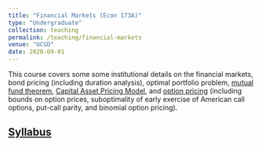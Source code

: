 ```yaml
---
title: "Financial Markets (Econ 173A)"
type: "Undergraduate"
collection: teaching
permalink: /teaching/financial-markets
venue: "UCSD"
date: 2020-09-01
---
```


This course covers some some institutional details on the financial markets, bond pricing (including duration analysis), optimal portfolio problem, [mutual fund theorem](https://en.wikipedia.org/wiki/Mutual_fund_separation_theorem), [Capital Asset Pricing Model](https://en.wikipedia.org/wiki/Capital_asset_pricing_model), and [option pricing](https://en.wikipedia.org/wiki/Valuation_of_options) (including bounds on option prices, suboptimality of early exercise of American call options, put-call parity, and binomial option pricing).

## [Syllabus](/files/173A_syllabus.pdf)
